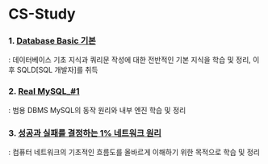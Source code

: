# CS-Study
### 1. [Database Basic 기본](https://wonsjung.tistory.com/category/CS/%EB%8D%B0%EC%9D%B4%ED%84%B0%EB%B2%A0%EC%9D%B4%EC%8A%A4) </br>
: 데이터베이스 기초 지식과 쿼리문 작성에 대한 전반적인 기본 지식을 학습 및 정리, 이후 SQLD[SQL 개발자]를 취득

### 2. [Real MySQL_#1](https://wonsjung.tistory.com/category/CS/MySQL) </br>
: 범용 DBMS MySQL의 동작 원리와 내부 엔진 학습 및 정리

### 3. [성공과 실패를 결정하는 1% 네트워크 원리](https://wonsjung.tistory.com/category/CS/%EB%84%A4%ED%8A%B8%EC%9B%8C%ED%81%AC) </br>
: 컴퓨터 네트워크의 기초적인 흐름도를 올바르게 이해하기 위한 목적으로 학습 및 정리
